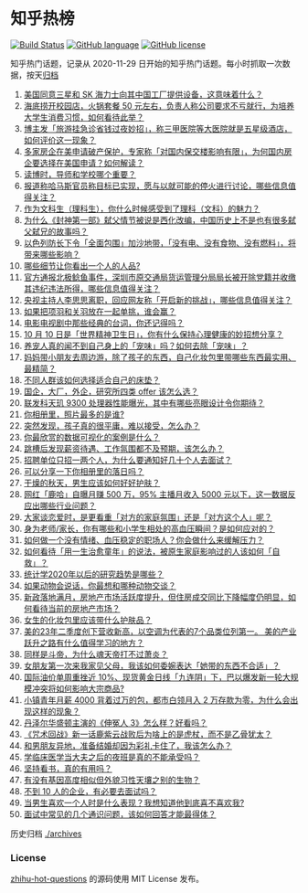 # 知乎热榜
[![Build Status](https://github.com/ToWeLong/zhihu-hot-questions/workflows/CI/badge.svg)](https://github.com/ToWeLong/zhihu-hot-questions/actions)
[![GitHub language](https://img.shields.io/badge/language-golang-orange.svg)](https://golang.org/)
[![GitHub license](https://img.shields.io/github/license/ToWeLong/zhihu-hot-questions)](https://github.com/ToWeLong/zhihu-hot-questions/blob/main/LICENSE)

知乎热门话题，记录从 2020-11-29 日开始的知乎热门话题。每小时抓取一次数据，按天[归档](./archives)

<!-- BEGIN -->

1. [美国同意三星和 SK 海力士向其中国工厂提供设备，这意味着什么？](https://www.zhihu.com/question/625294575)
1. [海底捞开校园店，火锅套餐 50 元左右，负责人称公司要求不亏就行，为培养大学生消费习惯，如何看待此举？](https://www.zhihu.com/question/625302672)
1. [博主发「旅游挂急诊省钱过夜妙招」，称三甲医院等大医院就是五星级酒店，如何评价这一现象？](https://www.zhihu.com/question/625298614)
1. [多家房企在美申请破产保护，专家称「对国内保交楼影响有限」，为何国内房企要选择在美国申请？如何解读？](https://www.zhihu.com/question/625305584)
1. [读博时，导师和学校哪个重要？](https://www.zhihu.com/question/492914851)
1. [报道称哈马斯官员称目标已实现，愿与以就可能的停火进行讨论，哪些信息值得关注？](https://www.zhihu.com/question/625421944)
1. [作为文科生（理科生），你什么时候感受到了理科（文科）的魅力？](https://www.zhihu.com/question/593874441)
1. [为什么《封神第一部》弑父情节被说是西化改编，中国历史上不是也有很多弑父弑兄的故事吗？](https://www.zhihu.com/question/613770853)
1. [以色列防长下令「全面包围」加沙地带，「没有电、没有食物、没有燃料」，将带来哪些影响？](https://www.zhihu.com/question/625337612)
1. [哪些细节让你看出一个人的人品?](https://www.zhihu.com/question/624366476)
1. [官方通报北极鲶鱼事件，深圳市原交通局货运管理分局局长被开除党籍并收缴其违纪违法所得，哪些信息值得关注？](https://www.zhihu.com/question/625433269)
1. [央视主持人李思思离职，回应网友称「开启新的挑战」，哪些信息值得关注？](https://www.zhihu.com/question/625284223)
1. [如果把项羽和关羽放在一起单挑，谁会赢？](https://www.zhihu.com/question/624617666)
1. [电影电视剧中那些经典的台词，你还记得吗？](https://www.zhihu.com/question/617711879)
1. [10 月 10 日是「世界精神卫生日」，你有什么保持心理健康的妙招想分享？](https://www.zhihu.com/question/625133462)
1. [养宠人真的闻不到自己身上的「宠味」吗？如何去除「宠味」？](https://www.zhihu.com/question/622932731)
1. [妈妈带小朋友去周边游，除了孩子的东西，自己化妆包里带哪些东西最实用、最精简？](https://www.zhihu.com/question/624820248)
1. [不同人群该如何选择适合自己的床垫？](https://www.zhihu.com/question/622746655)
1. [国企，大厂，外企，研究所四类 offer 该怎么选？](https://www.zhihu.com/question/622558854)
1. [联发科天玑 9300 处理器性能曝光，其中有哪些亮眼设计令你期待？](https://www.zhihu.com/question/625105233)
1. [你相册里，照片最多的是谁?](https://www.zhihu.com/question/616103123)
1. [突然发现，孩子真的很平庸，难以接受，怎么办？](https://www.zhihu.com/question/614199558)
1. [你最欣赏的数据可视化的案例是什么？](https://www.zhihu.com/question/21132076)
1. [跳槽后发现薪资待遇、工作氛围都不及预期，该怎么办？](https://www.zhihu.com/question/622550079)
1. [招聘单位只招一两个人，为什么要通知好几十个人去面试？](https://www.zhihu.com/question/622555958)
1. [可以分享一下你相册里的落日吗？](https://www.zhihu.com/question/624384271)
1. [干燥的秋天，男生应该如何好好护肤？](https://www.zhihu.com/question/619867034)
1. [网红「鹿哈」自曝月赚 500 万，95% 主播月收入 5000 元以下，这一数据反应出哪些行业问题？](https://www.zhihu.com/question/625093470)
1. [大家谈恋爱时，是更看重「对方的家庭氛围」还是「对方这个人」呢？](https://www.zhihu.com/question/620616140)
1. [身为老师/家长，你有哪些和小学生相处的高血压瞬间？是如何应对的？](https://www.zhihu.com/question/623106159)
1. [如何做一个没有情绪、血压稳定的职场人？你会做什么来缓解压力？](https://www.zhihu.com/question/623134708)
1. [如何看待「用一生治愈童年」的说法，被原生家庭影响过的人该如何「自救」？](https://www.zhihu.com/question/625133250)
1. [统计学2020年以后的研究趋势是哪些？](https://www.zhihu.com/question/624834153)
1. [如果动物会说话，你最想和哪种动物交谈？](https://www.zhihu.com/question/614794825)
1. [新政落地满月，房地产市场活跃度提升，但住房成交同比下降幅度仍明显，如何看待当前的房地产市场？](https://www.zhihu.com/question/625250238)
1. [女生的化妆包里应该带什么护肤品？](https://www.zhihu.com/question/64296492)
1. [美的23年二季度创下营收新高，以空调为代表的7个品类位列第一。 美的产业跃升之路有什么值得学习的地方？](https://www.zhihu.com/question/625300290)
1. [同样是斗帝，为什么魂天帝打不过萧炎？](https://www.zhihu.com/question/267176512)
1. [女朋友第一次来我家见父母，我该如何委婉表达「她带的东西不合适」？](https://www.zhihu.com/question/623865684)
1. [国际油价单周重挫近 10%、现货黄金日线「九连阴」下，巴以爆发新一轮大规模冲突将如何影响大宗商品?](https://www.zhihu.com/question/625206965)
1. [小镇青年月薪 4000 背着过万的包，都市白领月入 2 万存款为零，为什么会出现这样的现象？](https://www.zhihu.com/question/625272107)
1. [丹泽尔华盛顿主演的《伸冤人 3》怎么样？好看吗？](https://www.zhihu.com/question/620452956)
1. [《咒术回战》新一话鹿紫云战败后为啥上的是虎杖，而不是乙骨犹太？](https://www.zhihu.com/question/624947533)
1. [和男朋友异地，准备结婚却因为彩礼卡住了，我该怎么办？](https://www.zhihu.com/question/624973526)
1. [学临床医学当大夫之后的夜班是真的不能承受吗？](https://www.zhihu.com/question/545766970)
1. [坚持看书，真的有用吗？](https://www.zhihu.com/question/618858257)
1. [有没有基因高度相似但外貌习性天壤之别的生物？](https://www.zhihu.com/question/624164255)
1. [不到 10 人的企业，有必要去面试吗？](https://www.zhihu.com/question/622555801)
1. [当男生喜欢一个人时是什么表现？我想知道他到底喜不喜欢我?](https://www.zhihu.com/question/624003741)
1. [面试中常见的几个通识问题，该如何回答才能最得体？](https://www.zhihu.com/question/622555757)

<!-- END -->

历史归档 [./archives](./archives)


### License
[zhihu-hot-questions](https://github.com/towelong/zhihu-hot-questions) 的源码使用 MIT License 发布。